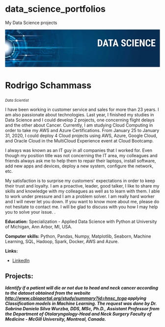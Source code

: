 # data_science_portfolios
My Data Science projects

<p align="center">
  <img src="banner_data_science.png" >
</p>

# Rodrigo Schammass
<sub>*Data Scientist*</sub>

I have been working in customer service and sales for more than 23 years. I am also passionate about technologies. Last year, I finished my studies in Data Science and I could develop 2 projects, one concerning flight delays and the other about Cancer. Currently, I am studying Cloud Computing in order to take my AWS and Azure Certifications. From January 25 to January 31, 2020, I could deploy 4 Cloud projects using AWS, Azure, Google Cloud, and Oracle Cloud in the MultiCloud Experience event at Cloud Bootcamp.

I always was known as an IT guy in all companies that I worked for. Even though my position title was not concerning the IT area, my colleagues and friends always ask me to help them to repair their laptops, install software, add new apps and devices, deploy a new system, configure the network, etc.

My satisfaction is to surprise my customers' expectations in order to keep their trust and loyalty. I am a proactive, leader, good talker, I like to share my skills and knowledge with my colleagues as well as to learn with them. I able to work under pressure and I am a problem solver. l am really hard worker and I will never let you down. If you want to know more about me, please do not hesitate to contact me. I will be glad to discuss with you how I may help you to solve your issue.
.

**Education:** Specialization - Applied Data Science with Python at University of Michigan, Ann Arbor, MI, USA.

**Computer skills:** Python, Pandas, Numpy, Matplotlib, Seaborn, Machine Learning, SQL, Hadoop, Spark, Docker, AWS and Azure.

**Links:**
* [LinkedIn](https://www.linkedin.com/in/rodrigo-schammass)


## Projects:

***Identify if a patient will die or not due to head and neck cancer according to the dataset obtained from the website http://www.cbioportal.org/study/summary?id=hnsc_tcga applying Classification models in Machine Learning. The request was done by Dr. Sabrina Daniela Silva Wurzba, DDS, MSc, Ph.D., Assistant Professor from the Department of Otolaryngology-Head and Neck Surgery Faculty of Medicine - McGill University, Montreal, Canada.***
